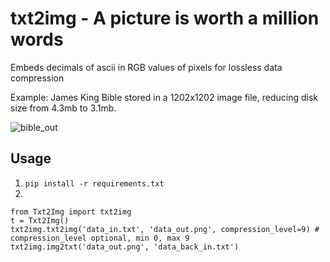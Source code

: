 # txt2img - A picture is worth a million words
Embeds decimals of ascii in RGB values of pixels for lossless data compression

Example:
James King Bible stored in a 1202x1202 image file, reducing disk size from 4.3mb to 3.1mb.

![bible_out](https://github.com/user-attachments/assets/18906f9d-1570-4b77-8696-3dffa8c7536a)

## Usage
1. ```pip install -r requirements.txt```
2. 
```
from Txt2Img import txt2img
t = Txt2Img()
txt2img.txt2img('data_in.txt', 'data_out.png', compression_level=9) # compression_level optional, min 0, max 9
txt2img.img2txt('data_out.png', 'data_back_in.txt')
```
